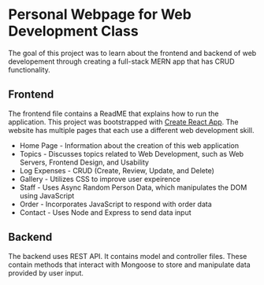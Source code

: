 # Personal Webpage for Web Development Class

The goal of this project was to learn about the frontend and backend of web developement through creating a full-stack MERN app that has CRUD functionality.

## Frontend
The frontend file contains a ReadME that explains how to run the application. This project was bootstrapped with [Create React App](https://github.com/facebook/create-react-app).
The website has multiple pages that each use a different web development skill.
* Home Page - Information about the creation of this web application
* Topics - Discusses topics related to Web Development, such as Web Servers, Frontend Design, and Usability
* Log Expenses - CRUD (Create, Review, Update, and Delete)
* Gallery - Utilizes CSS to improve user expeirence
* Staff - Uses Async Random Person Data, which manipulates the DOM using JavaScript
* Order - Incorporates JavaScript to respond with order data
* Contact - Uses Node and Express to send data input

## Backend
The backend uses REST API. It contains model and controller files. These contain methods that interact with Mongoose to store and manipulate data provided by user input.
